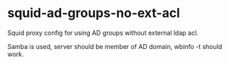 squid-ad-groups-no-ext-acl
==========================

Squid proxy config for using AD groups without external ldap acl.

Samba is used, server should be member of AD domain, wbinfo -t should work.

